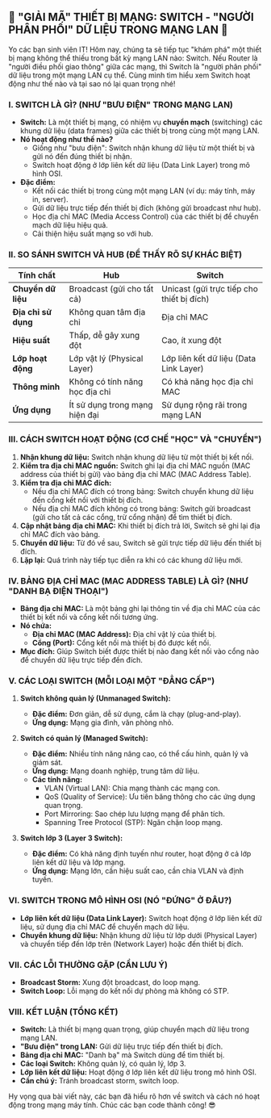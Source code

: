 ## **🚀 "GIẢI MÃ" THIẾT BỊ MẠNG: SWITCH - "NGƯỜI PHÂN PHỐI" DỮ LIỆU TRONG MẠNG LAN 🚀**

Yo các bạn sinh viên IT! Hôm nay, chúng ta sẽ tiếp tục "khám phá" một thiết bị mạng không thể thiếu trong bất kỳ mạng
LAN nào: Switch. Nếu Router là "người điều phối giao thông" giữa các mạng, thì Switch là "người phân phối" dữ liệu trong
một mạng LAN cụ thể. Cùng mình tìm hiểu xem Switch hoạt động như thế nào và tại sao nó lại quan trọng nhé!

### **I. SWITCH LÀ GÌ? (NHƯ "BƯU ĐIỆN" TRONG MẠNG LAN)**

- **Switch:** Là một thiết bị mạng, có nhiệm vụ **chuyển mạch** (switching) các khung dữ liệu (data frames) giữa các
  thiết bị trong cùng một mạng LAN.
- **Nó hoạt động như thế nào?**
    - Giống như "bưu điện": Switch nhận khung dữ liệu từ một thiết bị và gửi nó đến đúng thiết bị nhận.
    - Switch hoạt động ở lớp liên kết dữ liệu (Data Link Layer) trong mô hình OSI.
- **Đặc điểm:**
    - Kết nối các thiết bị trong cùng một mạng LAN (ví dụ: máy tính, máy in, server).
    - Gửi dữ liệu trực tiếp đến thiết bị đích (không gửi broadcast như hub).
    - Học địa chỉ MAC (Media Access Control) của các thiết bị để chuyển mạch dữ liệu hiệu quả.
    - Cải thiện hiệu suất mạng so với hub.

### **II. SO SÁNH SWITCH VÀ HUB (ĐỂ THẤY RÕ SỰ KHÁC BIỆT)**

| Tính chất           | Hub                            | Switch                                    |
|---------------------|--------------------------------|-------------------------------------------|
| **Chuyển dữ liệu**  | Broadcast (gửi cho tất cả)     | Unicast (gửi trực tiếp cho thiết bị đích) |
| **Địa chỉ sử dụng** | Không quan tâm địa chỉ         | Địa chỉ MAC                               |
| **Hiệu suất**       | Thấp, dễ gây xung đột          | Cao, ít xung đột                          |
| **Lớp hoạt động**   | Lớp vật lý (Physical Layer)    | Lớp liên kết dữ liệu (Data Link Layer)    |
| **Thông minh**      | Không có tính năng học địa chỉ | Có khả năng học địa chỉ MAC               |
| **Ứng dụng**        | Ít sử dụng trong mạng hiện đại | Sử dụng rộng rãi trong mạng LAN           |

### **III. CÁCH SWITCH HOẠT ĐỘNG (CƠ CHẾ "HỌC" VÀ "CHUYỂN")**

1. **Nhận khung dữ liệu:** Switch nhận khung dữ liệu từ một thiết bị kết nối.
2. **Kiểm tra địa chỉ MAC nguồn:** Switch ghi lại địa chỉ MAC nguồn (MAC address của thiết bị gửi) vào bảng địa chỉ
   MAC (MAC Address Table).
3. **Kiểm tra địa chỉ MAC đích:**
    - Nếu địa chỉ MAC đích có trong bảng: Switch chuyển khung dữ liệu đến cổng kết nối với thiết bị đích.
    - Nếu địa chỉ MAC đích không có trong bảng: Switch gửi broadcast (gửi cho tất cả các cổng, trừ cổng nhận) để tìm
      thiết bị đích.
4. **Cập nhật bảng địa chỉ MAC:** Khi thiết bị đích trả lời, Switch sẽ ghi lại địa chỉ MAC đích vào bảng.
5. **Chuyển dữ liệu:** Từ đó về sau, Switch sẽ gửi trực tiếp dữ liệu đến thiết bị đích.
6. **Lặp lại:** Quá trình này tiếp tục diễn ra khi có các khung dữ liệu mới.

### **IV. BẢNG ĐỊA CHỈ MAC (MAC ADDRESS TABLE) LÀ GÌ? (NHƯ "DANH BẠ ĐIỆN THOẠI")**

- **Bảng địa chỉ MAC:** Là một bảng ghi lại thông tin về địa chỉ MAC của các thiết bị kết nối và cổng kết nối tương ứng.
- **Nó chứa:**
    - **Địa chỉ MAC (MAC Address):** Địa chỉ vật lý của thiết bị.
    - **Cổng (Port):** Cổng kết nối mà thiết bị đó được kết nối.
- **Mục đích:** Giúp Switch biết được thiết bị nào đang kết nối vào cổng nào để chuyển dữ liệu trực tiếp đến đích.

### **V. CÁC LOẠI SWITCH (MỖI LOẠI MỘT "ĐẲNG CẤP")**

1. **Switch không quản lý (Unmanaged Switch):**

    - **Đặc điểm:** Đơn giản, dễ sử dụng, cắm là chạy (plug-and-play).
    - **Ứng dụng:** Mạng gia đình, văn phòng nhỏ.

2. **Switch có quản lý (Managed Switch):**

    - **Đặc điểm:** Nhiều tính năng nâng cao, có thể cấu hình, quản lý và giám sát.
    - **Ứng dụng:** Mạng doanh nghiệp, trung tâm dữ liệu.
    - **Các tính năng:**
        - VLAN (Virtual LAN): Chia mạng thành các mạng con.
        - QoS (Quality of Service): Ưu tiên băng thông cho các ứng dụng quan trọng.
        - Port Mirroring: Sao chép lưu lượng mạng để phân tích.
        - Spanning Tree Protocol (STP): Ngăn chặn loop mạng.

3. **Switch lớp 3 (Layer 3 Switch):**
    - **Đặc điểm:** Có khả năng định tuyến như router, hoạt động ở cả lớp liên kết dữ liệu và lớp mạng.
    - **Ứng dụng:** Mạng lớn, cần hiệu suất cao, cần chia VLAN và định tuyến.

### **VI. SWITCH TRONG MÔ HÌNH OSI (NÓ "ĐỨNG" Ở ĐÂU?)**

- **Lớp liên kết dữ liệu (Data Link Layer):** Switch hoạt động ở lớp liên kết dữ liệu, sử dụng địa chỉ MAC để chuyển
  mạch dữ liệu.
- **Chuyển khung dữ liệu:** Nhận khung dữ liệu từ lớp dưới (Physical Layer) và chuyển tiếp đến lớp trên (Network Layer)
  hoặc đến thiết bị đích.

### **VII. CÁC LỖI THƯỜNG GẶP (CẦN LƯU Ý)**

- **Broadcast Storm:** Xung đột broadcast, do loop mạng.
- **Switch Loop:** Lỗi mạng do kết nối dự phòng mà không có STP.

### **VIII. KẾT LUẬN (TỔNG KẾT)**

- **Switch:** Là thiết bị mạng quan trọng, giúp chuyển mạch dữ liệu trong mạng LAN.
- **"Bưu điện" trong LAN:** Gửi dữ liệu trực tiếp đến thiết bị đích.
- **Bảng địa chỉ MAC:** "Danh bạ" mà Switch dùng để tìm thiết bị.
- **Các loại Switch:** Không quản lý, có quản lý, lớp 3.
- **Lớp liên kết dữ liệu:** Hoạt động ở lớp liên kết dữ liệu trong mô hình OSI.
- **Cần chú ý:** Tránh broadcast storm, switch loop.

Hy vọng qua bài viết này, các bạn đã hiểu rõ hơn về switch và cách nó hoạt động trong mạng máy tính. Chúc các bạn
code thành công! 😎
